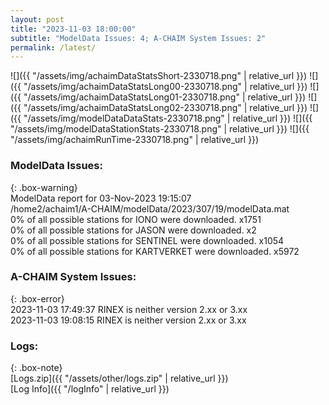 ```yaml
---
layout: post
title: "2023-11-03 18:00:00"
subtitle: "ModelData Issues: 4; A-CHAIM System Issues: 2"
permalink: /latest/
---
```


![]({{ "/assets/img/achaimDataStatsShort-2330718.png" | relative_url }})
![]({{ "/assets/img/achaimDataStatsLong00-2330718.png" | relative_url }})
![]({{ "/assets/img/achaimDataStatsLong01-2330718.png" | relative_url }})
![]({{ "/assets/img/achaimDataStatsLong02-2330718.png" | relative_url }})
![]({{ "/assets/img/modelDataDataStats-2330718.png" | relative_url }})
![]({{ "/assets/img/modelDataStationStats-2330718.png" | relative_url }})
![]({{ "/assets/img/achaimRunTime-2330718.png" | relative_url }})


### ModelData Issues:  
  
{: .box-warning}  
 ModelData report for 03-Nov-2023 19:15:07   
 /home2/achaim1/A-CHAIM/modelData/2023/307/19/modelData.mat   
 0% of all possible stations for IONO were downloaded. x1751   
 0% of all possible stations for JASON were downloaded. x2   
 0% of all possible stations for SENTINEL were downloaded. x1054   
 0% of all possible stations for KARTVERKET were downloaded. x5972   
  
### A-CHAIM System Issues:  
  
{: .box-error}  
2023-11-03 17:49:37 RINEX is neither version 2.xx or 3.xx  
2023-11-03 19:08:15 RINEX is neither version 2.xx or 3.xx  

### Logs:  
  
{: .box-note}  
[Logs.zip]({{ "/assets/other/logs.zip" | relative_url }})  
[Log Info]({{ "/logInfo" | relative_url }})  
